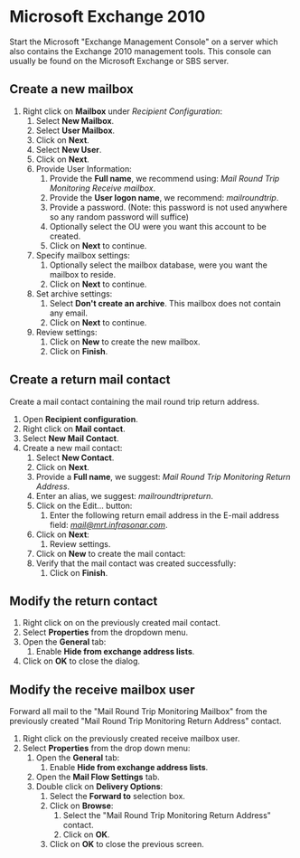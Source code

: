 # Microsoft Exchange 2010

Start the Microsoft "Exchange Management Console" on a server which also contains the Exchange 2010 management tools. This console can usually be found on the Microsoft Exchange or SBS server.

## Create a new mailbox

1. Right click on **Mailbox** under *Recipient Configuration*:
    1. Select **New Mailbox**.
    2. Select **User Mailbox**.
    3. Click on **Next**.
    4. Select **New User**.
    5. Click on **Next**.
    6. Provide User Information:
        1. Provide the **Full name**, we recommend using: *Mail Round Trip Monitoring Receive mailbox*.
        2. Provide the **User logon name**, we recommend: *mailroundtrip*.
        3. Provide a password. (Note: this password is not used anywhere so any random password will suffice)
        4. Optionally select the OU were you want this account to be created.
        5. Click on **Next** to continue.
    7. Specify mailbox settings:
        1. Optionally select the mailbox database, were you want the mailbox to reside.
        2. Click on **Next** to continue.
    8. Set archive settings:
        1. Select **Don't create an archive**. This mailbox does not contain any email.
        2. Click on **Next** to continue.
    9. Review settings:
        1. Click on **New** to create the new mailbox.
        2. Click on **Finish**.

## Create a return mail contact

Create a mail contact containing the mail round trip return address.

1. Open **Recipient configuration**.
2. Right click on **Mail contact**.
3. Select **New Mail Contact**.
4. Create a new mail contact:
    1. Select **New Contact**.
    2. Click on **Next**.
    3. Provide a **Full name**, we suggest: *Mail Round Trip Monitoring Return Address*.
    4. Enter an alias, we suggest: *mailroundtripreturn*.
    5. Click on the Edit... button:
        1. Enter the following return email address in the E-mail address field: *mail@mrt.infrasonar.com*.
    6. Click on **Next**:
        1. Review settings.
    7. Click on **New** to create the mail contact:
    8. Verify that the mail contact was created successfully:
        1. Click on **Finish**.

## Modify the return contact

1. Right click on on the previously created mail contact.
2. Select **Properties** from the dropdown menu.
3. Open the **General** tab:
    1. Enable **Hide from exchange address lists**.
4. Click on **OK** to close the dialog.

## Modify the receive mailbox user

Forward all mail to the "Mail Round Trip Monitoring Mailbox" from the previously created "Mail Round Trip Monitoring Return Address" contact.

1. Right click on the previously created receive mailbox user.
2. Select **Properties** from the drop down menu:
    1. Open the **General** tab:
        1. Enable **Hide from exchange address lists**.
    2. Open the **Mail Flow Settings** tab.
    3. Double click on **Delivery Options**:
        1. Select the **Forward to** selection box.
        2. Click on **Browse**:
             1. Select the "Mail Round Trip Monitoring Return Address" contact.
             2. Click on **OK**.
        3. Click on **OK** to close the previous screen.
